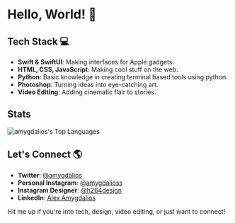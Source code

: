 # Hello, World! 👋

## Tech Stack 💻

- **Swift & SwiftUI**: Making interfaces for Apple gadgets.
- **HTML, CSS, JavaScript**: Making cool stuff on the web.
- **Python**: Basic knowledge in creating terminal based tools using python.
- **Photoshop**: Turning ideas into eye-catching art.
- **Video Editing**: Adding cinematic flair to stories.

## Stats
![amygdalios's Top Languages](https://github-readme-stats.vercel.app/api/top-langs/?username=amygdalios&theme=monokai&show_icons=true&hide_border=false&layout=compact)


## Let's Connect 🌎

- **Twitter**: [@amygdalios](https://twitter.com/amygdalios)
- **Personal Instagram**: [@amygdalioss](https://www.instagram.com/amygdalioss/)
- **Instagram Designer**: [@h264design](https://www.instagram.com/h264design/)
- **LinkedIn**: [Alex Amygdalios](https://www.linkedin.com/in/%CE%B1%CE%BB%CE%AD%CE%BE%CE%B1%CE%BD%CE%B4%CF%81%CE%BF%CF%82-%CE%B1%CE%BC%CF%85%CE%B3%CE%B4%CE%B1%CE%BB%CE%B9%CF%8C%CF%82-525308283/)

Hit me up if you're into tech, design, video editing, or just want to connect!
